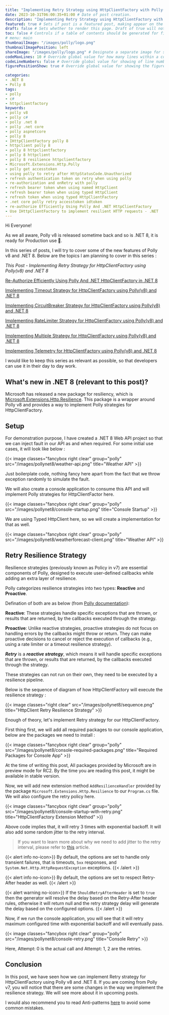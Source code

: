 ```yaml
---
title: "Implementing Retry Strategy using HttpClientFactory with Polly(v8) and .NET 8" 
date: 2023-10-31T06:00:35+01:00 # Date of post creation.
description: "Implementing Retry Strategy using HttpClientFactory with Polly(v8) and .NET 8" # Description used for search engine.
featured: true # Sets if post is a featured post, making appear on the home page side bar.
draft: false # Sets whether to render this page. Draft of true will not be rendered.
toc: false # Controls if a table of contents should be generated for first-level links automatically.
# menu: main
thumbnailImage: "/images/polly/logo.png"
thumbnailImagePosition: left
shareImage: "/images/polly/logo.png" # Designate a separate image for social media sharing.
codeMaxLines: 10 # Override global value for how many lines within a code block before auto-collapsing.
codeLineNumbers: false # Override global value for showing of line numbers within code block.
figurePositionShow: true # Override global value for showing the figure label.

categories:
- .NET 8
- Polly 8
tags:
- polly
- c#
- httpclientfactory
keywords:
- polly v8
- polly c#
- polly .net 8
- polly .net core
- polly aspnetcore
- polly 8
- IHttpClientFactory polly 8
- httpclient polly 8
- polly 8 httpclientfactory
- polly 8 httpclient
- polly 8 resilience httpclientfactory
- Microsoft.Extensions.Http.Polly
- polly get accesstoken
- using polly to retry after HttpStatusCode.Unauthorized
- refresh authentication token on retry when using polly
- re-authorization and onRetry with polly
- refresh bearer token when using named HttpClient
- refresh bearer token when using typed HttpClient
- refresh token when using typed HttpClientFactory
- .net core polly retry accesstoken idtoken
- re-authorize Efficiently Using Polly And .NET HttpClientFactory
- Use IHttpClientFactory to implement resilient HTTP requests - .NET
---
```

Hi Everyone!

As we all aware, Polly v8 is released sometime back and so is .NET 8, it is ready for Production use 🥳.

In this series of posts, I will try to cover some of the new features of Polly v8 and .NET 8. Below are the topics I am planning to cover in this series :

_This Post - Implementing Retry Strategy for HttpClientFactory using Polly(v8) and .NET 8_

[Re-Authorize Efficiently Using Polly And .NET HttpClientFactory in .NET 8](/post/re-authorize-efficiently-using-polly-and-httpclientfactory-in-.net8)

[Implementing Timeout Strategy for HttpClientFactory using Polly(v8) and .NET 8](#)

[Implementing CircuitBreaker Strategy for HttpClientFactory using Polly(v8) and .NET 8](#)

[Implementing RateLimiter Strategy for HttpClientFactory using Polly(v8) and .NET 8](#)

[Implementing Multiple Strategy for HttpClientFactory using Polly(v8) and .NET 8](#)

[Implementing Telemetry for HttpClientFactory using Polly(v8) and .NET 8](#)

I would like to keep this series as relevant as possible, so that developers can use it in their day to day work.

## What's new in .NET 8 (relevant to this post)?
Microsoft has released a new package for resiliency, which is [Microsoft.Extensions.Http.Resilience](https://www.nuget.org/packages/Microsoft.Extensions.Http.Resilience/). This package is a wrapper around Polly v8 and provides a way to implement Polly strategies for HttpClientFactory.

## Setup
For demonstration purpose, I have created a .NET 8 Web API project so that we can inject fault in our API as and when required. For some initial use cases, it will look like below :

{{< image classes="fancybox right clear" group="polly" src="/images/pollynet8/weather-api.png" title="Weather API" >}}

Just boilerplate code, nothing fancy here apart from the fact that we throw exception randomly to simulate the fault.

We will also create a console application to consume this API and will implement Polly strategies for HttpClientFactor here.

{{< image classes="fancybox right clear" group="polly" src="/images/pollynet8/console-startup.png" title="Console Startup" >}}

We are using Typed HttpClient here, so we will create a implementation for that as well.

{{< image classes="fancybox right clear" group="polly" src="/images/pollynet8/weatherforecast-client.png" title="Weather API" >}}

## Retry Resilience Strategy
Resilience strategies (previously known as Policy in v7) are essential components of Polly, designed to execute user-defined callbacks while adding an extra layer of resilience.

Polly categorizes resilience strategies into two types: **Reactive** and **Proactive**.

Defination of both are as below (from [Polly documentation](https://www.pollydocs.org/strategies/index.html)):

**Reactive**: These strategies handle specific exceptions that are thrown, or results that are returned, by the callbacks executed through the strategy.

**Proactive**: Unlike reactive strategies, proactive strategies do not focus on handling errors by the callbacks might throw or return. They can make proactive decisions to cancel or reject the execution of callbacks (e.g., using a rate limiter or a timeout resilience strategy).

**_Retry_** is a ___reactive strategy___, which means it will handle specific exceptions that are thrown, or results that are returned, by the callbacks executed through the strategy.

These strategies can not run on their own, they need to be executed by a resilience pipeline. 
 
Below is the sequence of diagram of how HttpClientFactory will execute the resilience strategy :

{{< image classes="right clear" src="/images/pollynet8/sequence.png" title="HttpClient Retry Resilience Strategy" >}}

Enough of theory, let's implement Retry strategy for our HttpClientFactory.

First thing first, we will add all required packages to our console application, below are the packages we need to install :

{{< image classes="fancybox right clear" group="polly" src="/images/pollynet8/console-required-packages.png" title="Required Packages for Console App" >}}

At the time of writing this post, All packages provided by Microsoft are in preview mode for RC2. By the time you are reading this post, it might be available in stable version.

Now, we will add new extension method `AddResilienceHandler` provided by the package `Microsoft.Extensions.Http.Resilience` to our `Program.cs` file. We will also configure the retry policy here.

{{< image classes="fancybox right clear" group="polly" src="/images/pollynet8/console-startup-with-retry.png" title="HttpClientFactory Extension Method" >}}

Above code implies that, it will retry 3 times with exponential backoff. It will also add some random jitter to the retry interval.
> If you want to learn more about why we need to add jitter to the retry interval, please refer to [this](https://aws.amazon.com/blogs/architecture/exponential-backoff-and-jitter/) article.

{{< alert info no-icon>}}
By default, the options are set to handle only transient failures, that is timeouts, `5xx` responses, and `System.Net.Http.HttpRequestException` exceptions.
{{< /alert >}}

{{< alert info no-icon>}}
By default, the options are set to respect Retry-After header as well.
{{< /alert >}}

{{< alert warning no-icon>}}
 If the `ShouldRetryAfterHeader` is set to `true` then the generator will resolve the delay based on the Retry-After header rules, otherwise it will return null and the retry strategy delay will generate the delay based on the configured options.
{{< /alert >}}

Now, if we run the console application, you will see that it will retry maximum configured time with exponential backoff and will eventually pass.

{{< image classes="fancybox right clear" group="polly" src="/images/pollynet8/console-retry.png" title="Console Retry" >}}

Here, Attempt: 0 is the actual call and Attempt: 1, 2 are the retries.


## Conclusion
In this post, we have seen how we can implement Retry strategy for HttpClientFactory using Polly v8 and .NET 8. If you are coming from Polly v7, you will notice that there are some changes in the way we implement the resilience strategy. We will see more about it in upcoming posts.

I would also recommend you to read Anti-patterns [here](https://www.pollydocs.org/strategies/retry.html#anti-patterns) to avoid some common mistakes.
